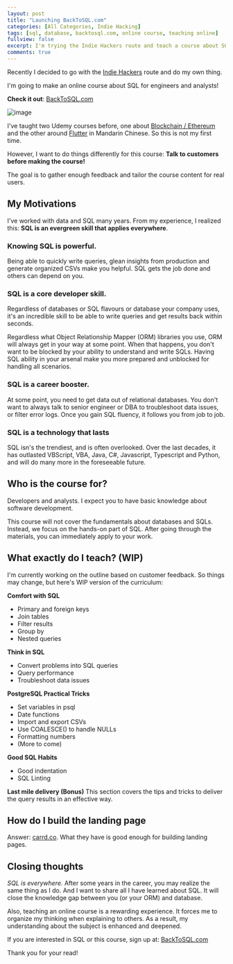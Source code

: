 ```yaml
---
layout: post
title: "Launching BackToSQL.com"
categories: [All Categories, Indie Hacking]
tags: [sql, database, backtosql.com, online course, teaching online]
fullview: false
excerpt: I'm trying the Indie Hackers route and teach a course about SQL!
comments: true
---
```


Recently I decided to go with the [Indie Hackers](https://www.indiehackers.com/) route and do my own thing.

I'm going to make an online course about SQL for engineers and analysts!

**Check it out**: [BackToSQL.com](https://backtosql.com/)

![image](https://user-images.githubusercontent.com/2715151/82123189-ff5d0a00-9765-11ea-89a3-8406cc89dab5.png)

I've taught two Udemy courses before, one about [Blockchain / Ethereum](https://www.udemy.com/course/intro-to-ether/?referralCode=C2AF50D41F1723E474A5) and the other around [Flutter](https://www.udemy.com/course/flutter-intro/?referralCode=630D8FD5B4B2C0791B31) in Mandarin Chinese. So this is not my first time.

However, I want to do things differently for this course: **Talk to customers before making the course!**

The goal is to gather enough feedback and tailor the course content for real users.

## My Motivations
I've worked with data and SQL many years. From my experience, I realized this: **SQL is an evergreen skill that applies everywhere**.

### Knowing SQL is powerful.
Being able to quickly write queries, glean insights from production and generate organized CSVs make you helpful. SQL gets the job done and others can depend on you.

### SQL is a core developer skill.
Regardless of databases or SQL flavours or database your company uses, it's an incredible skill to be able to write queries and get results back within seconds.

Regardless what Object Relationship Mapper (ORM) libraries you use, ORM will always get in your way at some point. When that happens, you don't want to be blocked by your ability to understand and write SQLs. Having SQL ability in your arsenal make you more prepared and unblocked for handling all scenarios.

### SQL is a career booster.
At some point, you need to get data out of relational databases. You don't want to always talk to senior engineer or DBA to troubleshoot data issues, or filter error logs. Once you gain SQL fluency, it follows you from job to job.

### SQL is a technology that lasts
SQL isn's the trendiest, and is often overlooked. Over the last decades, it has outlasted VBScript, VBA, Java, C#, Javascript, Typescript and Python, and will do many more in the foreseeable future.

## Who is the course for?
Developers and analysts. I expect you to have basic knowledge about software development.

This course will not cover the fundamentals about databases and SQLs. Instead, we focus on the hands-on part of SQL. After going through the materials, you can immediately apply to your work.

## What exactly do I teach? (WIP)
I'm currently working on the outline based on customer feedback. So things may change, but here's WIP version of the curriculum:

**Comfort with SQL**
- Primary and foreign keys
- Join tables
- Filter results
- Group by
- Nested queries

**Think in SQL**
- Convert problems into SQL queries
- Query performance
- Troubleshoot data issues

**PostgreSQL Practical Tricks**
- Set variables in psql
- Date functions
- Import and export CSVs
- Use COALESCE() to handle NULLs
- Formatting numbers
- (More to come)

**Good SQL Habits**
- Good indentation
- SQL Linting

**Last mile delivery (Bonus)**
This section covers the tips and tricks to deliver the query results in an effective way.

## How do I build the landing page

Answer: [carrd.co](https://carrd.co/). What they have is good enough for building landing pages.

## Closing thoughts

*SQL is everywhere.* After some years in the career, you may realize the same thing as I do. And I want to share all I have
learned about SQL. It will close the knowledge gap between you (or your ORM) and database.

Also, teaching an online course is a rewarding experience. It forces me to organize my thinking when explaining to others. As a result,
my understanding about the subject is enhanced and deepened.

If you are interested in SQL or this course, sign up at: [BackToSQL.com](https://backtosql.com/)

Thank you for your read!


